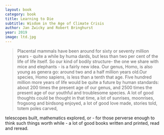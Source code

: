 ```yaml
---
layout: book
category: book
title: Learning to Die
subtitle: Wisdom in the Age of Climate Crisis
author: Jan Zwicky and Robert Bringhurst
year: 2019
image: ltd.jpg
---
```

> Placental mammals have been around for sixty or
seventy million years - quite a while by huma
dards, but less than two per cent of the life of life itself.
So our kind of bodily structure- the one we share with
mice and elephants - is a fairly new idea. Our genus,
Homo, is also young as genera go: around two and a half
million years old.Our species, Homo sapiens, is less than a
tenth that age. Five hundred million more years of life
would be quite a future by human standards: about 200
times the present age of our genus, and 2500 times the
present age of our youthful and troublesome species. A
lot of good thoughts could be thought in that time, a lot
of sunrises, moonrises, frogsong and birdsong enjoyed,
a lot of good love made, stories told, totem poles carved,

telescopes built, mathematics explored, or - for those
perverse enough to think such things worth while - a
lot of good books written and printed, read and reread.
